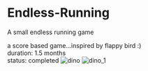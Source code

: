 # Endless-Running
A small endless running game

a score based game...inspired by flappy bird :) <br>
duration: 1.5 months<br>
status: completed
![dino](https://user-images.githubusercontent.com/98103024/152737512-5ef2279f-9c87-434b-9980-41897e5b8c76.png)
![dino_1](https://user-images.githubusercontent.com/98103024/152737543-22e16787-d71a-4366-9484-2640f5de21b1.png)
